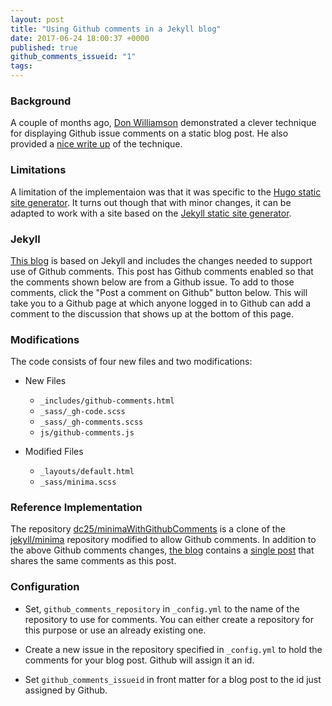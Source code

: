 ```yaml
---
layout: post
title: "Using Github comments in a Jekyll blog"
date: 2017-06-24 18:00:37 +0000
published: true
github_comments_issueid: "1"
tags:
---
```


### Background

A couple of months ago, [Don Williamson][1] demonstrated a clever technique for displaying Github issue comments on a static blog post.  He also provided a [nice write up][2] of the technique.

[1]: http://donw.io "Check out Don's blog!"
[2]: http://donw.io/post/github-comments/ "motivation and technical details"


### Limitations

A limitation of the implementaion was that it was specific to the [Hugo static site generator][hugo].  It turns out though that with minor changes, it can be adapted to work with a site based on the [Jekyll static site generator][jekyll].

[hugo]: https://gohugo.io "A Fast & Modern Static Website Engine"
[jekyll]: https://jekyllrb.com "The Jekyll site!"

### Jekyll

[This blog][myBlog] is based on Jekyll and includes the changes needed to support use of Github comments.  This post has Github comments enabled so that the comments shown below are from a Github issue.  To add to those comments, click the "Post a comment on Github" button below.  This will take you to a Github page at which anyone logged in to Github can add a comment to the discussion that shows up at the bottom of this page.  

[myBlog]: https://dc25.github.io/myBlog "Why bother?"

### Modifications

The code consists of four new files and two modifications:

* New Files
    * `_includes/github-comments.html`
    * `_sass/_gh-code.scss`
    * `_sass/_gh-comments.scss`
    * `js/github-comments.js`

* Modified Files
    * `_layouts/default.html`
    * `_sass/minima.scss`

### Reference Implementation
The repository [dc25/minimaWithGithubComments][minimaCommented] is a clone of the [jekyll/minima][minima] repository modified to allow Github comments.  In addition to the above Github comments changes, [the blog][minimaBlog] contains a [single post][minimaBlogPost] that shares the same comments as this post.   

[minimaCommented]: http://github.com/dc25/minimaWithGithubComments "github repository for minimaWithGithubComments"
[minima]: https://github.com/jekyll/minima "github repository for minima"
[minimaBlog]: https://dc25.github.io/minimaWithGithubComments "Click to see the blog"
[minimaBlogPost]: https://dc25.github.io/minimaWithGithubComments/2017/06/25/example-of-blog-post-with-github-comments.html "Click to see the post"

### Configuration

* Set, `github_comments_repository` in `_config.yml` to the name of the repository to use for comments.  You can either create a repository for this purpose or use an already existing one.

* Create a new issue in the repository specified in `_config.yml` to hold the comments for your blog post.  Github will assign it an id.  

* Set `github_comments_issueid` in front matter for a blog post to the id just assigned by Github. 

